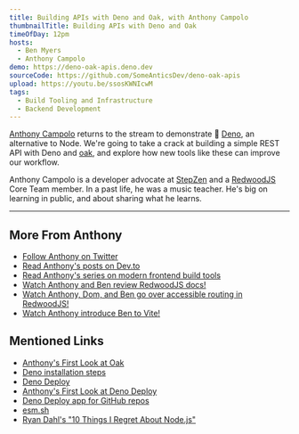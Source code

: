 ```yaml
---
title: Building APIs with Deno and Oak, with Anthony Campolo
thumbnailTitle: Building APIs with Deno and Oak
timeOfDay: 12pm
hosts:
  - Ben Myers
  - Anthony Campolo
demo: https://deno-oak-apis.deno.dev
sourceCode: https://github.com/SomeAnticsDev/deno-oak-apis
upload: https://youtu.be/ssosKWNIcwM
tags:
  - Build Tooling and Infrastructure
  - Backend Development
---
```


[Anthony Campolo](https://twitter.com/ajcwebdev) returns to the stream to demonstrate 🦕 [Deno](https://deno.land/), an alternative to Node. We're going to take a crack at building a simple REST API with Deno and [oak](https://oakserver.github.io/oak/), and explore how new tools like these can improve our workflow.

Anthony Campolo is a developer advocate at [StepZen](https://stepzen.com) and a [RedwoodJS](https://redwoodjs.com) Core Team member. In a past life, he was a music teacher. He's big on learning in public, and about sharing what he learns.

---
## More From Anthony

- [Follow Anthony on Twitter](https://twitter.com/ajcwebdev)
- [Read Anthony's posts on Dev.to](https://dev.to/ajcwebdev)
- [Read Anthony's series on modern frontend build tools](https://dev.to/ajcwebdev/series/11575)
- [Watch Anthony and Ben review RedwoodJS docs!](/redwoodjs-docs/)
- [Watch Anthony, Dom, and Ben go over accessible routing in RedwoodJS!](/accessible-routing-in-redwoodjs/)
- [Watch Anthony introduce Ben to Vite!](/vite/)

## Mentioned Links

- [Anthony's First Look at Oak](https://dev.to/ajcwebdev/a-first-look-at-oak-2gob)
- [Deno installation steps](https://deno.land/#installation)
- [Deno Deploy](https://deno.com/deploy/)
- [Anthony's First Look at Deno Deploy](https://dev.to/ajcwebdev/a-first-look-at-deno-deploy-3hmc)
- [Deno Deploy app for GitHub repos](https://github.com/apps/deno-deploy)
- [esm.sh](https://esm.sh/)
- [Ryan Dahl's "10 Things I Regret About Node.js"](https://www.youtube.com/watch?v=M3BM9TB-8yA)